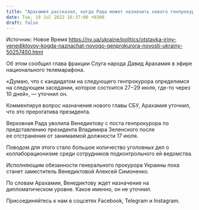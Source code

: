```yaml
---
title: "Арахамия рассказал, когда Рада может назначить нового генпрокурора"
date: Tue, 19 Jul 2022 16:37:00 +0300
draft: false
---
```

Источник: Новое Время https://nv.ua/ukraine/politics/otstavka-iriny-venediktovoy-kogda-naznachat-novogo-genprokurora-novosti-ukrainy-50257450.html


 Об этом сообщил глава фракции Слуга народа Давид Арахамия в эфире национального телемарафона.

«Думаю, что с кандидатом на следующего генпрокурора определимся на следующем заседании, которое состоится 27−29 июля, где-то через 10 дней», — уточнил он.

Комментируя вопрос назначения нового главы СБУ, Арахамия уточнил, что это прерогатива президента.

Верховная Рада уволила Венедиктову с поста генпрокурора по представлению президента Владимира Зеленского после ее отстранения от занимаемой должности 17 июля.

Поводом для этого стало большое количество уголовных дел о коллаборационизме среди сотрудников подконтрольного ей ведомства.

Исполняющим обязанности генерального прокурора Украины пока станет заместитель Венедиктовой Алексей Симоненко.

По словам Арахамии, Венедиктову ждет назначение на дипломатическом уровне. Какое именно, он не уточнил.

Присоединяйтесь к нам в соцсетях Facebook, Telegram и Instagram.
